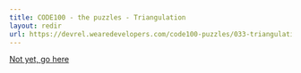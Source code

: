 ```yaml
---
title: CODE100 - the puzzles - Triangulation
layout: redir
url: https://devrel.wearedevelopers.com/code100-puzzles/033-triangulation/
---
```


<a href="https://devrel.wearedevelopers.com/code100-puzzles/033-triangulation/">Not yet, go here</a>